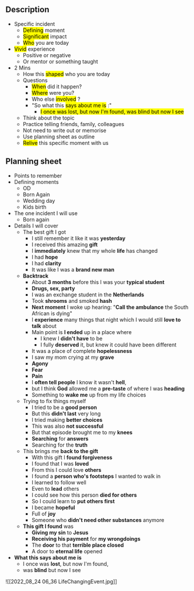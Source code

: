 ## Description
- Specific incident
	- <mark class="hltr-red">Defining</mark> moment
	- <mark class="hltr-grey">Significant</mark> impact
	- <mark class="hltr-grey">Who</mark> you are today
- <mark class="hltr-orange">Vivid</mark> experience
	- Positive or negative
	- Or mentor or something taught
- 2 Mins
	- How this <mark class="hltr-grey">shaped</mark> who you are today
	- Questions
		- <mark class="hltr-grey">When</mark> did it happen?
		- <mark class="hltr-grey">Where</mark> were you?
		- Who else <mark class="hltr-grey">involved</mark> ?
		- "So what this <mark class="hltr-grey">says about me is</mark> :"
			- <mark class="hltr-yellow">I once was lost, but now I'm found, was blind but now I see</mark> 
	- Think about the topic
	- Practice telling friends, family, colleagues
	- Not need to write out or memorise
	- Use planning sheet as outline
	- <mark class="hltr-green">Relive</mark> this specific moment with us

## Planning sheet
- Points to remember
- Defining moments
	- OD
	- Born Again
	- Wedding day
	- Kids birth
- The one incident I will use
	- Born again
- Details I will cover
	- The best gift I got
		- I still remember it like it was **yesterday**
		- I received this amazing **gift**
		- I **immediately** knew that my whole **life** has changed
		- I had **hope**
		- I had **clarity**
		- It was like I was a **brand new man**
	- **Backtrack**
		- About **3 months** before this I was your **typical student**
		- **Drugs, sex, party**
		- I was an exchange student in the **Netherlands**
		- Took **shrooms** and smoked **hash**
		- **Next moment** I woke up hearing: "**Call the ambulance** the South African is dying"
		- I **experience** many things that night which I would still **love to talk** about
		- Main point is **I ended** up in a place where 
			- I knew I **didn't have** to be
			- I fully **deserved** it, but knew it could have been different
		- It was a place of complete **hopelessness** 
		- I saw my mom crying at my **grave**
		- **Agony**
		- **Fear**
		- **Pain**
		- I **often tell people** I know it wasn't **hell**, 
		- but I think **God** allowed me a **pre-taste** of  where I was **heading**
		- Something to **wake me** up from my life choices
	- Trying to fix things myself
		- I tried to be a **good person**
		- But this **didn't last** very long
		- I tried making **better choices**
		- This was also **not successful**
		- But that episode brought me to my **knees**
		- **Searching** for **answers**
		- Searching for the **truth**
	- This brings me **back to the gift**
		- With this gift I **found forgiveness**
		- I found that I was **loved**
		- From this I could love **others**
		- I found a **person who's footsteps** I wanted to walk in
		- I learned to follow well
		- Even to **lead** others
		- I could see how this person **died for others**
		- So I could learn to **put others first**
		- I became **hopeful**
		- Full of **joy**
		- Someone who **didn't need other substances** anymore
	- **This gift I found** was
		- **Giving my sin** to **Jesus**
		- **Receiving his payment** for **my wrongdoings**
		- The **door** to that **terrible place closed**
		- A door to **eternal life** opened
- **What this says about me is**
	- I once was **lost**, but now I'm found, 
	- was **blind** but now I see

![[2022_08_24 06_36 LifeChangingEvent.jpg]]